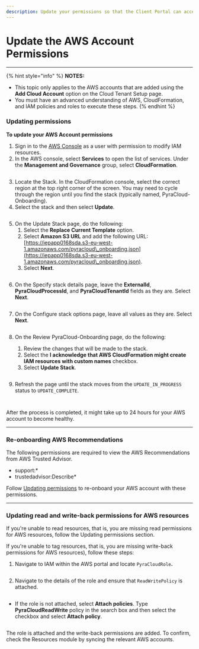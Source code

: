 ```yaml
---
description: Update your permissions so that the Client Portal can access your AWS account.
---
```


# Update the AWS Account Permissions

***

{% hint style="info" %}
**NOTES:**

* This topic only applies to the AWS accounts that are added using the **Add Cloud Account** option on the Cloud Tenant Setup page.
* You must have an advanced understanding of AWS, CloudFormation, and IAM policies and roles to execute these steps.
{% endhint %}

### Updating permissions

**To update your AWS Account permissions**&#x20;

1. Sign in to the [AWS Console](https://aws.amazon.com/console/) as a user with permission to modify IAM resources.
2. In the AWS console, select **Services** to open the list of services. Under the **Management and Governance** group, select **CloudFormation**.

<figure><img src="../../.gitbook/assets/CloudFormation.png" alt=""><figcaption></figcaption></figure>

3. Locate the Stack. In the CloudFormation console, select the correct region at the top right corner of the screen. You may need to cycle through the region until you find the stack (typically named, PyraCloud-Onboarding).
4. Select the stack and then select **Update**.

<figure><img src="../../.gitbook/assets/AWS-stack.png" alt=""><figcaption></figcaption></figure>

5. On the Update Stack page, do the following:
   1. Select the **Replace Current Template** option.&#x20;
   2. Select **Amazon S3 URL** and add the following URL: [https://iepapp0168sda.s3-eu-west-1.amazonaws.com/pyracloud\_onboarding.json](https://iepapp0168sda.s3-eu-west-1.amazonaws.com/pyracloud\_onboarding.json).
   3. Select **Next**.

<figure><img src="../../.gitbook/assets/Update-stack.png" alt=""><figcaption></figcaption></figure>

6. On the Specify stack details page, leave the **ExternalId**, **PyraCloudProcessId**, and **PyraCloudTenantId** fields as they are. Select **Next**.

<figure><img src="../../.gitbook/assets/Specify-stack-details.png" alt=""><figcaption></figcaption></figure>

7. On the Configure stack options page, leave all values as they are. Select **Next**.

<figure><img src="../../.gitbook/assets/image (86) (1) (1).png" alt=""><figcaption></figcaption></figure>

8.  On the Review PyraCloud-Onboarding page, do the following:

    1. Review the changes that will be made to the stack.
    2. Select the **I acknowledge that AWS CloudFormation might create IAM resources with custom names** checkbox.
    3. Select **Update Stack**.



    <figure><img src="../../.gitbook/assets/image (87) (1) (1).png" alt=""><figcaption></figcaption></figure>
9. Refresh the page until the stack moves from the `UPDATE_IN_PROGRESS` status to `UPDATE_COMPLETE`.

<figure><img src="../../.gitbook/assets/image (88) (1) (1).png" alt=""><figcaption></figcaption></figure>



<figure><img src="../../.gitbook/assets/image (89) (1) (1).png" alt=""><figcaption></figcaption></figure>

After the process is completed, it might take up to 24 hours for your AWS account to become healthy.

***

### Re-onboarding AWS Recommendations <a href="#re-onboard-aws-recommendations" id="re-onboard-aws-recommendations"></a>

The following permissions are required to view the AWS Recommendations from AWS Trusted Advisor.

* support:\*
* trustedadvisor:Describe\*

Follow [Updating permissions](update-the-aws-account-permissions.md#updating-permissions) to re-onboard your AWS account with these permissions.

***

### Updating read and write-back permissions for AWS resources <a href="#update-read-and-write-back-permissions-for-aws-resources" id="update-read-and-write-back-permissions-for-aws-resources"></a>

If you're unable to read resources, that is, you are missing read permissions for AWS resources, follow the Updating permissions section.

If you're unable to tag resources, that is, you are missing write-back permissions for AWS resources), follow these steps:

1. Navigate to IAM within the AWS portal and locate `PyraCloudRole`**.**

<figure><img src="../../.gitbook/assets/image (90) (1) (1).png" alt=""><figcaption></figcaption></figure>

2. Navigate to the details of the role and ensure that `ReadWritePolicy` is attached.&#x20;

<figure><img src="../../.gitbook/assets/image (91) (1) (1).png" alt=""><figcaption></figcaption></figure>

* If the role is not attached, select **Attach policies**. Type **PyraCloudReadWrite** policy in the search box and then select the checkbox and select **Attach policy**.



<figure><img src="../../.gitbook/assets/image (92) (1).png" alt=""><figcaption></figcaption></figure>

The role is attached and the write-back permissions are added. To confirm, check the Resources module by syncing the relevant AWS accounts.
